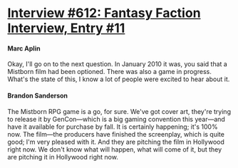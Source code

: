 # [Interview #612: Fantasy Faction Interview, Entry #11](https://www.theoryland.com/intvmain.php?i=612#11)

#### Marc Aplin

Okay, I'll go on to the next question. In January 2010 it was, you said that a Mistborn film had been optioned. There was also a game in progress. What's the state of this, I know a lot of people were excited to hear about it.

#### Brandon Sanderson

The Mistborn RPG game is a go, for sure. We've got cover art, they're trying to release it by GenCon—which is a big gaming convention this year—and have it available for purchase by fall. It is certainly happening; it's 100% now. The film—the producers have finished the screenplay, which is quite good; I'm very pleased with it. And they are pitching the film in Hollywood right now. We don't know what will happen, what will come of it, but they are pitching it in Hollywood right now.

